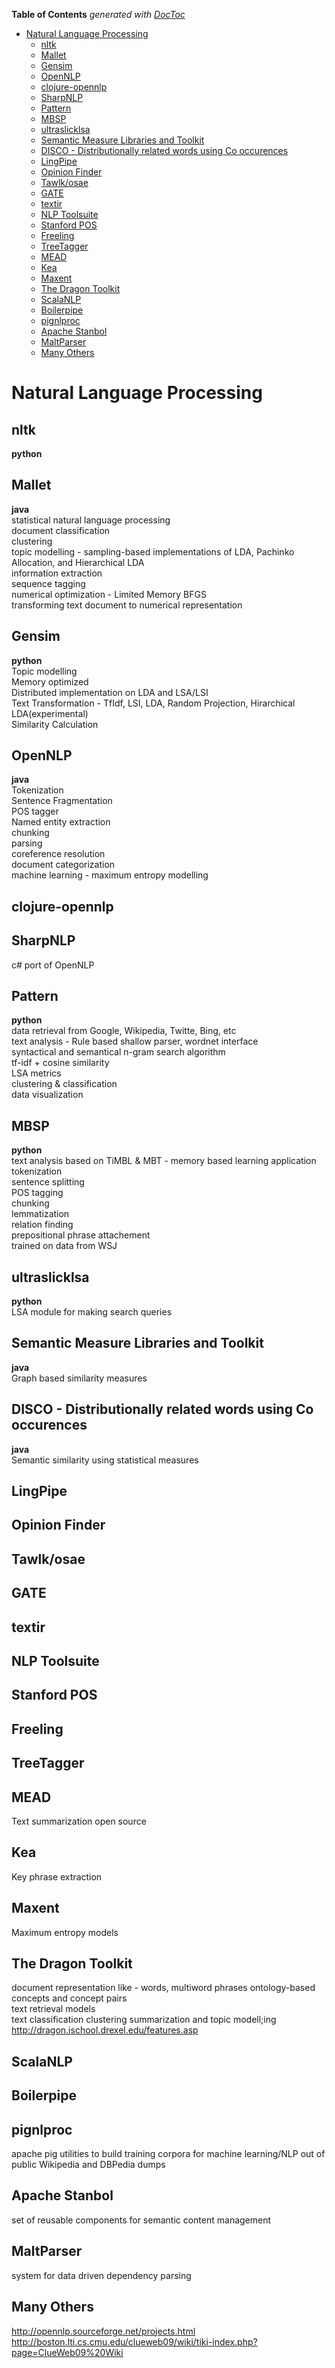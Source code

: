 **Table of Contents**  *generated with [DocToc](http://doctoc.herokuapp.com/)*

- [Natural Language Processing](#natural-language-processing)
	- [nltk](#nltk)
	- [Mallet](#mallet)
	- [Gensim](#gensim)
	- [OpenNLP](#opennlp)
	- [clojure-opennlp](#clojure-opennlp)
	- [SharpNLP](#sharpnlp)
	- [Pattern](#pattern)
	- [MBSP](#mbsp)
	- [ultraslicklsa](#ultraslicklsa)
	- [Semantic Measure Libraries and Toolkit](#semantic-measure-libraries-and-toolkit)
	- [DISCO - Distributionally related words using Co occurences](#disco---distributionally-related-words-using-co-occurences)
	- [LingPipe](#lingpipe)
	- [Opinion Finder](#opinion-finder)
	- [Tawlk/osae](#tawlkosae)
	- [GATE](#gate)
	- [textir](#textir)
	- [NLP Toolsuite](#nlp-toolsuite)
	- [Stanford POS](#stanford-pos)
	- [Freeling](#freeling)
	- [TreeTagger](#treetagger)
	- [MEAD](#mead)
	- [Kea](#kea)
	- [Maxent](#maxent)
	- [The Dragon Toolkit](#the-dragon-toolkit)
	- [ScalaNLP](#scalanlp)
	- [Boilerpipe](#boilerpipe)
	- [pignlproc](#pignlproc)
	- [Apache Stanbol](#apache-stanbol)
	- [MaltParser](#maltparser)
	- [Many Others](#many-others)

Natural Language Processing
===========================

nltk
----
__python__  


Mallet
------
__java__  
statistical natural language processing  
document classification  
clustering  
topic modelling - sampling-based implementations of LDA, Pachinko Allocation, and Hierarchical LDA  
information extraction  
sequence tagging  
numerical optimization - Limited Memory BFGS  
transforming text document to numerical representation  

Gensim
------
__python__  
Topic modelling  
Memory optimized  
Distributed implementation on LDA and LSA/LSI  
Text Transformation - TfIdf, LSI, LDA, Random Projection, Hirarchical LDA(experimental)  
Similarity Calculation  

OpenNLP
-------
__java__  
Tokenization  
Sentence Fragmentation  
POS tagger  
Named entity extraction  
chunking  
parsing  
coreference resolution  
document categorization  
machine learning - maximum entropy modelling  

clojure-opennlp
---------------

SharpNLP
--------
c# port of OpenNLP  

Pattern
-------
__python__  
data retrieval from Google, Wikipedia, Twitte, Bing, etc  
text analysis - Rule based shallow parser, wordnet interface  
syntactical and semantical n-gram search algorithm  
tf-idf + cosine similarity  
LSA metrics  
clustering & classification  
data visualization  

MBSP
----
__python__  
text analysis based on TiMBL & MBT - memory based learning application  
tokenization  
sentence splitting  
POS tagging  
chunking  
lemmatization  
relation finding  
prepositional phrase attachement  
trained on data from WSJ  

ultraslicklsa
-------------
__python__  
LSA module for making search queries  

Semantic Measure Libraries and Toolkit
--------------------------------------
__java__  
Graph based similarity measures  

DISCO - Distributionally related words using Co occurences
----------------------------------------------------------
__java__  
Semantic similarity using statistical measures  

LingPipe
--------

Opinion Finder
--------------

Tawlk/osae
----------

GATE
----

textir
------

NLP Toolsuite
-------------

Stanford POS
------------

Freeling
--------

TreeTagger
----------

MEAD
----
Text summarization open source  

Kea
---
Key phrase extraction  

Maxent
------
Maximum entropy models  

The Dragon Toolkit
------------------
document representation like - words, multiword phrases
ontology-based concepts and concept pairs  
text retrieval models  
text classification clustering summarization and topic modell;ing  
http://dragon.ischool.drexel.edu/features.asp  

ScalaNLP
--------

Boilerpipe
----------

pignlproc
---------
apache pig utilities to build training corpora for machine learning/NLP out of public Wikipedia and DBPedia dumps  

Apache Stanbol
--------------
set of reusable components for semantic content management  

MaltParser
----------
system for data driven dependency parsing  

Many Others
-----------
http://opennlp.sourceforge.net/projects.html  
http://boston.lti.cs.cmu.edu/clueweb09/wiki/tiki-index.php?page=ClueWeb09%20Wiki  

